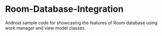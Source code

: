 # Room-Database-Integration
Android sample code for showcasing the features of Room database using work manager and view model classes.
